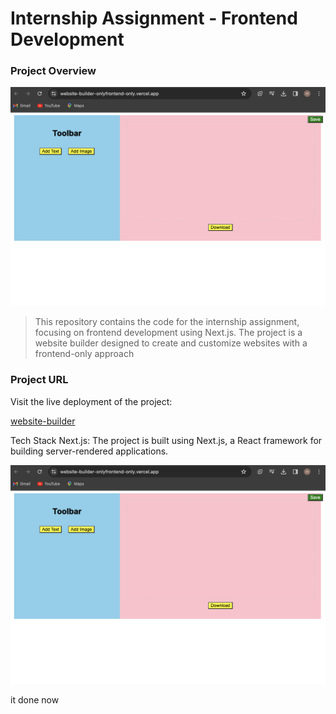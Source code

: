 # Internship Assignment - Frontend Development

### Project Overview

![Alt text](website-builder.png)

> This repository contains the code for the internship assignment, focusing on frontend development using Next.js. The project is a website builder designed to create and customize websites with a frontend-only approach

### Project URL 

Visit the live deployment of the project:

[ website-builder](https://website-builder-onlyfrontend-only.vercel.app/)

Tech Stack
Next.js: The project is built using Next.js, a React framework for building server-rendered applications.

![Alt text](website-builder.png)


it  done  now 